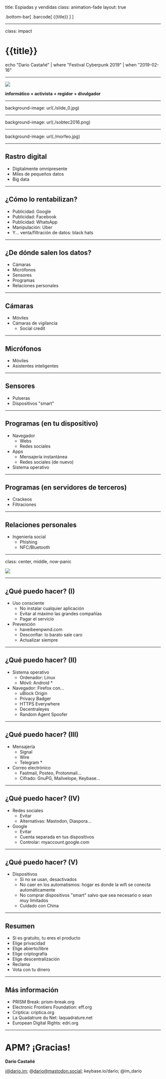 title: Espiadas y vendidas
class: animation-fade
layout: true

.bottom-bar[
  .barcode[
    {{title}}
  ]
]

---

class: impact

# {{title}}

echo "Dario Castañé" | where "Festival Cyberpunk 2019" | when "2019-02-16"

---

![](./logo.png)

**informático + activista + regidor + divulgador**

---

background-image: url(./slide_0.jpg)

---

background-image: url(./sobtec2016.png)

---

background-image: url(./morfeo.jpg)

---

## Rastro digital

- Digitalmente omnipresente
- Miles de pequeños datos
- Big data

---

## ¿Cómo lo rentabilizan?

- Publicidad: Google
- Publicidad: Facebook
- Publicidad: WhatsApp
- Manipulación: Uber
- Y... venta/filtración de datos: black hats

---

## ¿De dónde salen los datos?

- Cámaras
- Micrófonos
- Sensores
- Programas
- Relaciones personales

---

## Cámaras

- Móviles
- Cámaras de vigilancia
  - Social credit

---

## Micrófonos

- Móviles
- Asistentes inteligentes

---

## Sensores

- Pulseras
- Dispositivos "smart"

---

## Programas (en tu dispositivo)

- Navegador
  - Webs
  - Redes sociales
- Apps
  - Mensajería instantánea
  - Redes sociales (de nuevo)
- Sistema operativo

---

## Programas (en servidores de terceros)

- Crackeos
- Filtraciones

---

## Relaciones personales

- Ingeniería social
  - Phishing
  - NFC/Bluetooth

---

class: center, middle, now-panic

![](./now-panic-and-freak-out.png)

---

## ¿Qué puedo hacer? (I)

- Uso consciente
  - No instalar cualquier aplicación
  - Evitar al máximo las grandes compañías
  - Pagar el servicio
- Prevención
  - haveibeenpwnd.com
  - Desconfiar: lo barato sale caro
  - Actualizar siempre

---

## ¿Qué puedo hacer? (II)

- Sistema operativo
  - Ordenador: Linux
  - Móvil: Android \*
- Navegador: Firefox con...
  - uBlock Origin
  - Privacy Badger
  - HTTPS Everywhere
  - Decentraleyes
  - Random Agent Spoofer

---

## ¿Qué puedo hacer? (III)

- Mensajería
  - Signal
  - Wire
  - Telegram \*
- Correo electrónico
  - Fastmail, Posteo, Protonmail...
  - Cifrado: GnuPG, Mailvelope, Keybase...

---

## ¿Qué puedo hacer? (IV)

- Redes sociales
  - Evitar
  - Alternativas: Mastodon, Diaspora...
- Google
  - Evitar
  - Cuenta separada en tus dispositivos
  - Controlar: myaccount.google.com

---

## ¿Qué puedo hacer? (V)

- Dispositivos
  - Si no se usan, desactivados
  - No caer en los automatismos: hogar es donde la wifi se conecta automáticamente
  - No comprar dispositivos "smart" salvo que sea necesario o sean muy limitados
  - Cuidado con China

---

## Resumen

- Si es gratuito, tu eres el producto
- Elige privacidad
- Elige abierto/libre
- Elige criptografía
- Elige descentralización
- Reclama
- Vota con tu dinero

---

## Más información

- PRISM Break: prism-break.org
- Electronic Frontiers Foundation: eff.org
- Críptica: criptica.org
- La Quadatrure du Net: laquadrature.net
- European Digital Rights: edri.org


---

# APM? ¡Gracias!

**Dario Castañé**

i@dario.im; @dario@mastodon.social; keybase.io/dario; @im_dario
